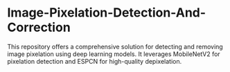 # Image-Pixelation-Detection-And-Correction
This repository offers a comprehensive solution for detecting and removing image pixelation using deep learning models. It leverages MobileNetV2 for pixelation detection and ESPCN for high-quality depixelation.
